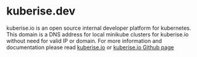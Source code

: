 # kuberise.dev

kuberise.io is an open source internal developer platform for kubernetes. This domain is a DNS address for local minikube clusters for kuberise.io without need for valid IP or domain. For more information and documentation please read [kuberise.io](kuberise.io) or [kuberise.io Github page](https://github.com/Kuberise/kuberise)
